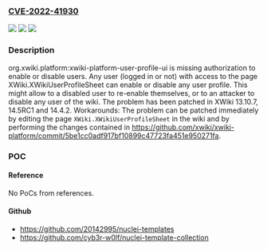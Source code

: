 ### [CVE-2022-41930](https://cve.mitre.org/cgi-bin/cvename.cgi?name=CVE-2022-41930)
![](https://img.shields.io/static/v1?label=Product&message=xwiki-platform&color=blue)
![](https://img.shields.io/static/v1?label=Version&message=n%2Fa&color=blue)
![](https://img.shields.io/static/v1?label=Vulnerability&message=CWE-862%3A%20Missing%20Authorization&color=brighgreen)

### Description

org.xwiki.platform:xwiki-platform-user-profile-ui is missing authorization to enable or disable users. Any user (logged in or not) with access to the page XWiki.XWikiUserProfileSheet can enable or disable any user profile. This might allow to a disabled user to re-enable themselves, or to an attacker to disable any user of the wiki. The problem has been patched in XWiki 13.10.7, 14.5RC1 and 14.4.2. Workarounds: The problem can be patched immediately by editing the page `XWiki.XWikiUserProfileSheet` in the wiki and by performing the changes contained in https://github.com/xwiki/xwiki-platform/commit/5be1cc0adf917bf10899c47723fa451e950271fa.

### POC

#### Reference
No PoCs from references.

#### Github
- https://github.com/20142995/nuclei-templates
- https://github.com/cyb3r-w0lf/nuclei-template-collection

